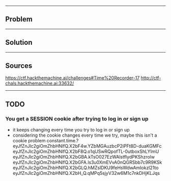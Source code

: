- - - -
## Problem


- - - -
## Solution



- - - -
## Sources

https://ctf.hackthemachine.ai/challenges#Time%20Recorder-17
http://ctf-chals.hackthemachine.ai:33632/


- - - -
## TODO


### You get a SESSION cookie after trying to log in or sign up
- it keeps changing every time you try to log in or sign up
- considering the cookie changes every time we try, maybe this isn't a cookie problem
constant.time.?
eyJfZnJlc2giOmZhbHNlfQ.X2bF4w.YZbMGAuzbcP2iPFt8D-duaKGMFc
eyJfZnJlc2giOmZhbHNlfQ.X2bF8Q.o1qUSwRQpofTL-0utboxShLYImU
eyJfZnJlc2giOmZhbHNlfQ.X2bGBA.kTsO027EzWAlstflydPKShzrolw
eyJfZnJlc2giOmZhbHNlfQ.X2bGFA.ls3u0XmEVvA0nQGRSbb7c9R9KSk
eyJfZnJlc2giOmZhbHNlfQ.X2bGLQ.hMZslDKU9feHsWdwAmIokzl21to
eyJfZnJlc2giOmZhbHNlfQ.X2bH_Q.qMPq5sjyV32w6M1c7nkDHjKLJqs